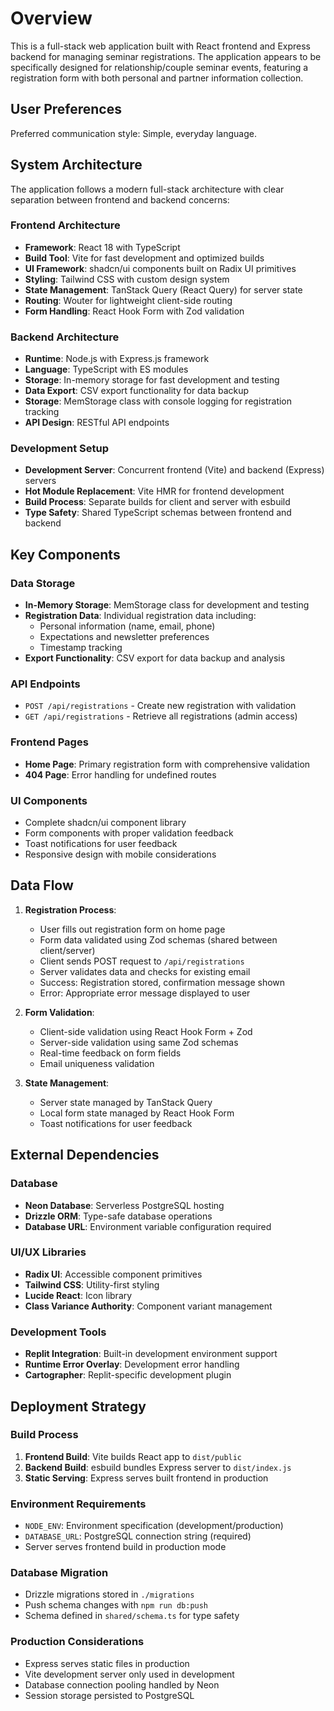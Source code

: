 # Overview

This is a full-stack web application built with React frontend and Express backend for managing seminar registrations. The application appears to be specifically designed for relationship/couple seminar events, featuring a registration form with both personal and partner information collection.

## User Preferences

Preferred communication style: Simple, everyday language.

## System Architecture

The application follows a modern full-stack architecture with clear separation between frontend and backend concerns:

### Frontend Architecture
- **Framework**: React 18 with TypeScript
- **Build Tool**: Vite for fast development and optimized builds
- **UI Framework**: shadcn/ui components built on Radix UI primitives
- **Styling**: Tailwind CSS with custom design system
- **State Management**: TanStack Query (React Query) for server state
- **Routing**: Wouter for lightweight client-side routing
- **Form Handling**: React Hook Form with Zod validation

### Backend Architecture
- **Runtime**: Node.js with Express.js framework
- **Language**: TypeScript with ES modules
- **Storage**: In-memory storage for fast development and testing
- **Data Export**: CSV export functionality for data backup
- **Storage**: MemStorage class with console logging for registration tracking
- **API Design**: RESTful API endpoints

### Development Setup
- **Development Server**: Concurrent frontend (Vite) and backend (Express) servers
- **Hot Module Replacement**: Vite HMR for frontend development
- **Build Process**: Separate builds for client and server with esbuild
- **Type Safety**: Shared TypeScript schemas between frontend and backend

## Key Components

### Data Storage
- **In-Memory Storage**: MemStorage class for development and testing
- **Registration Data**: Individual registration data including:
  - Personal information (name, email, phone)
  - Expectations and newsletter preferences
  - Timestamp tracking
- **Export Functionality**: CSV export for data backup and analysis

### API Endpoints
- `POST /api/registrations` - Create new registration with validation
- `GET /api/registrations` - Retrieve all registrations (admin access)

### Frontend Pages
- **Home Page**: Primary registration form with comprehensive validation
- **404 Page**: Error handling for undefined routes

### UI Components
- Complete shadcn/ui component library
- Form components with proper validation feedback
- Toast notifications for user feedback
- Responsive design with mobile considerations

## Data Flow

1. **Registration Process**:
   - User fills out registration form on home page
   - Form data validated using Zod schemas (shared between client/server)
   - Client sends POST request to `/api/registrations`
   - Server validates data and checks for existing email
   - Success: Registration stored, confirmation message shown
   - Error: Appropriate error message displayed to user

2. **Form Validation**:
   - Client-side validation using React Hook Form + Zod
   - Server-side validation using same Zod schemas
   - Real-time feedback on form fields
   - Email uniqueness validation

3. **State Management**:
   - Server state managed by TanStack Query
   - Local form state managed by React Hook Form
   - Toast notifications for user feedback

## External Dependencies

### Database
- **Neon Database**: Serverless PostgreSQL hosting
- **Drizzle ORM**: Type-safe database operations
- **Database URL**: Environment variable configuration required

### UI/UX Libraries
- **Radix UI**: Accessible component primitives
- **Tailwind CSS**: Utility-first styling
- **Lucide React**: Icon library
- **Class Variance Authority**: Component variant management

### Development Tools
- **Replit Integration**: Built-in development environment support
- **Runtime Error Overlay**: Development error handling
- **Cartographer**: Replit-specific development plugin

## Deployment Strategy

### Build Process
1. **Frontend Build**: Vite builds React app to `dist/public`
2. **Backend Build**: esbuild bundles Express server to `dist/index.js`
3. **Static Serving**: Express serves built frontend in production

### Environment Requirements
- `NODE_ENV`: Environment specification (development/production)
- `DATABASE_URL`: PostgreSQL connection string (required)
- Server serves frontend build in production mode

### Database Migration
- Drizzle migrations stored in `./migrations`
- Push schema changes with `npm run db:push`
- Schema defined in `shared/schema.ts` for type safety

### Production Considerations
- Express serves static files in production
- Vite development server only used in development
- Database connection pooling handled by Neon
- Session storage persisted to PostgreSQL